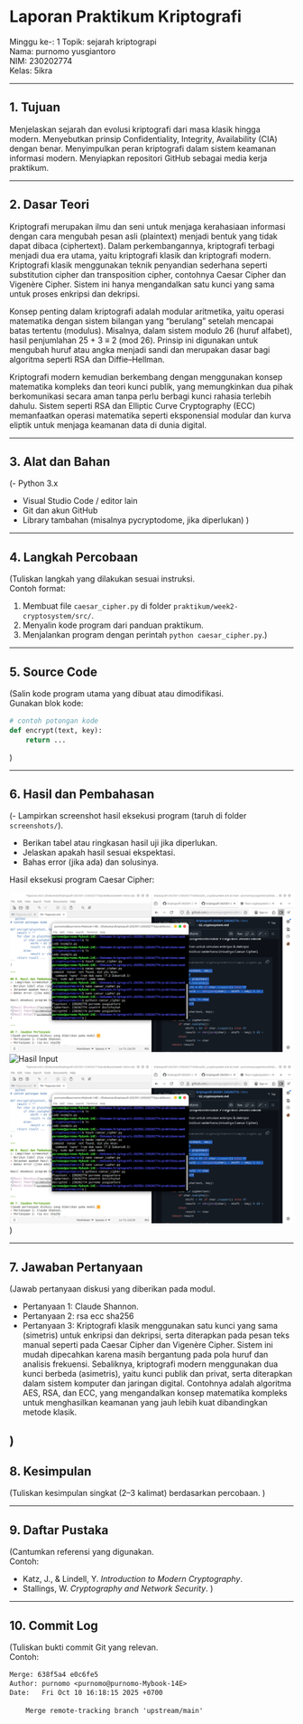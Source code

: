 # Laporan Praktikum Kriptografi
Minggu ke-: 1 
Topik: sejarah kriptograpi  
Nama: purnomo yusgiantoro  
NIM: 230202774  
Kelas: 5ikra  

---

## 1. Tujuan

Menjelaskan sejarah dan evolusi kriptografi dari masa klasik hingga modern.
Menyebutkan prinsip Confidentiality, Integrity, Availability (CIA) dengan benar.
Menyimpulkan peran kriptografi dalam sistem keamanan informasi modern.
Menyiapkan repositori GitHub sebagai media kerja praktikum.


---

## 2. Dasar Teori
Kriptografi merupakan ilmu dan seni untuk menjaga kerahasiaan informasi dengan cara mengubah pesan asli (plaintext) menjadi bentuk yang tidak dapat dibaca (ciphertext). Dalam perkembangannya, kriptografi terbagi menjadi dua era utama, yaitu kriptografi klasik dan kriptografi modern. Kriptografi klasik menggunakan teknik penyandian sederhana seperti substitution cipher dan transposition cipher, contohnya Caesar Cipher dan Vigenère Cipher. Sistem ini hanya mengandalkan satu kunci yang sama untuk proses enkripsi dan dekripsi.

Konsep penting dalam kriptografi adalah modular aritmetika, yaitu operasi matematika dengan sistem bilangan yang “berulang” setelah mencapai batas tertentu (modulus). Misalnya, dalam sistem modulo 26 (huruf alfabet), hasil penjumlahan 25 + 3 ≡ 2 (mod 26). Prinsip ini digunakan untuk mengubah huruf atau angka menjadi sandi dan merupakan dasar bagi algoritma seperti RSA dan Diffie–Hellman.

Kriptografi modern kemudian berkembang dengan menggunakan konsep matematika kompleks dan teori kunci publik, yang memungkinkan dua pihak berkomunikasi secara aman tanpa perlu berbagi kunci rahasia terlebih dahulu. Sistem seperti RSA dan Elliptic Curve Cryptography (ECC) memanfaatkan operasi matematika seperti eksponensial modular dan kurva eliptik untuk menjaga keamanan data di dunia digital.

---

## 3. Alat dan Bahan
(- Python 3.x  
- Visual Studio Code / editor lain  
- Git dan akun GitHub  
- Library tambahan (misalnya pycryptodome, jika diperlukan)  )

---

## 4. Langkah Percobaan
(Tuliskan langkah yang dilakukan sesuai instruksi.  
Contoh format:
1. Membuat file `caesar_cipher.py` di folder `praktikum/week2-cryptosystem/src/`.
2. Menyalin kode program dari panduan praktikum.
3. Menjalankan program dengan perintah `python caesar_cipher.py`.)

---

## 5. Source Code
(Salin kode program utama yang dibuat atau dimodifikasi.  
Gunakan blok kode:

```python
# contoh potongan kode
def encrypt(text, key):
    return ...
```
)

---

## 6. Hasil dan Pembahasan
(- Lampirkan screenshot hasil eksekusi program (taruh di folder `screenshots/`).  
- Berikan tabel atau ringkasan hasil uji jika diperlukan.  
- Jelaskan apakah hasil sesuai ekspektasi.  
- Bahas error (jika ada) dan solusinya. 

Hasil eksekusi program Caesar Cipher:

![Hasil Eksekusi](screenshots/output.png)
![Hasil Input](screenshots/input.png)
![Hasil Output](screenshots/output.png)
)

---

## 7. Jawaban Pertanyaan
(Jawab pertanyaan diskusi yang diberikan pada modul.  
- Pertanyaan 1: Claude Shannon.
- Pertanyaan 2: rsa ecc sha256
- Pertanyaan 3: Kriptografi klasik menggunakan satu kunci yang sama (simetris) untuk enkripsi dan dekripsi, serta diterapkan pada pesan teks manual seperti pada Caesar Cipher dan Vigenère Cipher. Sistem ini mudah dipecahkan karena masih bergantung pada pola huruf dan analisis frekuensi.
Sebaliknya, kriptografi modern menggunakan dua kunci berbeda (asimetris), yaitu kunci publik dan privat, serta diterapkan dalam sistem komputer dan jaringan digital. Contohnya adalah algoritma AES, RSA, dan ECC, yang mengandalkan konsep matematika kompleks untuk menghasilkan keamanan yang jauh lebih kuat dibandingkan metode klasik.

)
---

## 8. Kesimpulan
(Tuliskan kesimpulan singkat (2–3 kalimat) berdasarkan percobaan.  )

---

## 9. Daftar Pustaka
(Cantumkan referensi yang digunakan.  
Contoh:  
- Katz, J., & Lindell, Y. *Introduction to Modern Cryptography*.  
- Stallings, W. *Cryptography and Network Security*.  )

---

## 10. Commit Log
(Tuliskan bukti commit Git yang relevan.  
Contoh:
```
Merge: 638f5a4 e0c6fe5
Author: purnomo <purnomo@purnomo-Mybook-14E>
Date:   Fri Oct 10 16:18:15 2025 +0700

    Merge remote-tracking branch 'upstream/main'

```
